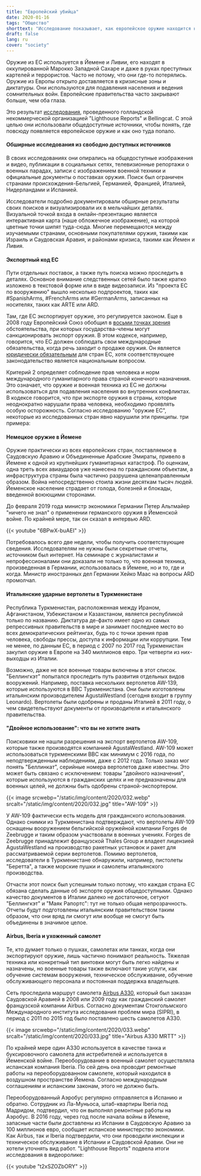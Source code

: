```yaml
---
title: "Европейский убийца"
date: 2020-01-16
tags: "Общество"
shorttext: "Исследование показывает, как европейское оружие находится на переднем крае убийства людей от имени Западного террора и идеологий."
draft: false
lang: ru
cover: "society"
---
```


Оружие из ЕС используется в Йемене и Ливии, его находят в оккупированной Марокко Западной Сахаре и даже в руках преступных картелей и террористов. Часто не потому, что они где-то потерялись. Оружие из Европы открыто доставляется в кризисные зоны и диктатуры. Они используются для подавления населения и ведения сомнительных войн. Европейские правительства часто закрывают больше, чем оба глаза.

Это результат [исследования](https://euarms.com/weapon "EU arms export - This is where European arms really end up"), проведенного голландской некоммерческой организацией "Lighthouse Reports" и Bellingcat. С этой целью они использовали общедоступные источники, чтобы понять, где повсюду появляется европейское оружие и как оно туда попало.

#### Обширные исследования из свободно доступных источников

В своих исследованиях они опирались на общедоступные изображения и видео, публикации в социальных сетях, телевизионные репортажи о военных парадах, записи с изображением военной техники и официальные документы о поставках оружия. Поиск был ограничен странами происхождения-Бельгией, Германией, Францией, Италией, Нидерландами и Испанией.

Исследователи подробно документировали обширные результаты своих поисков и визуализировали их в мельчайших деталях. Визуальной точкой входа в онлайн-презентацию является интерактивная карта (наше обложечное изображение), на которой цветные точки шипят туда-сюда. Многие перемещаются между изучаемыми странами, основными покупателями оружия, такими как Израиль и Саудовская Аравия, и районами кризиса, такими как Йемен и Ливия.

#### Экспортный код ЕС

Пути отдельных поставок, а также путь поиска можно проследить в деталях. Основное внимание следственных сетей было также кратко изложено в текстовой форме или в виде видеозаписи. Из "проекта ЕС по вооружению" вышло несколько подпроектов, таких как #SpanishArms, #FrenchArms или #GermanArms, записанных на носителях, таких как ARTE или ARD.

Там, где ЕС экспортирует оружие, это регулируется законом. Еще в 2008 году Европейский Союз обобщил в [восьми точках зрения](/static/downloads/CELEX_32008E0944_EN_TXT.pdf "ACTS ADOPTED UNDER TITLE V OF THE EU TREATY") обстоятельства, при которых государства-члены могут санкционировать экспорт оружия. В этом кодексе, например, говорится, что ЕС должен соблюдать свои международные обязательства, когда речь заходит о продаже оружия. Он является [юридически обязательным](/static/downloads/st12195-en19.pdf "Council conclusions on the review of Council Common Position 2008/944/CFSP of 8 December 2008 on the control of arms exports") для стран ЕС, хотя соответствующее законодательство является национальным вопросом.

Критерий 2 определяет соблюдение прав человека и норм международного гуманитарного права страной конечного назначения. Это означает, что оружие и военная техника из ЕС не должны использоваться для подавления населения во внутренних конфликтах. В кодексе говорится, что при экспорте оружия в страны, которые неоднократно нарушали права человека, необходимо проявлять особую осторожность. Согласно исследованию "оружие ЕС", некоторые из исследованных стран явно нарушили эти принципы. три примера:

#### Немецкое оружие в Йемене

Оружие практически из всех европейских стран, поставляемое в Саудовскую Аравию и Объединенные Арабские Эмираты, привело в Йемене к одной из крупнейших гуманитарных катастроф. По оценкам, одна треть всех авиаударов уже нанесена по гражданским объектам, а инфраструктура страны была частично разрушена целенаправленным образом. Война непосредственно стоила жизни десяткам тысяч людей. Йеменское население страдает от голода, болезней и блокады, введенной воюющими сторонами.

До февраля 2019 года министр экономики Германии Петер Альтмайер "ничего не знал" о применении германского оружия в Йеменской войне. По крайней мере, так он сказал в интервью ARD.

{{< youtube "6BPwX-buAEI" >}}

Потребовалось всего две недели, чтобы получить соответствующие сведения. Исследователям не нужны были секретные отчеты, источником был интернет. На семинаре с журналистами и непрофессионалами они доказали не только то, что военная техника, произведенная в Германии, использовалась в Йемене, но и то, где и когда. Министр иностранных дел Германии Хейко Маас на вопросы ARD промолчал.

#### Итальянские ударные вертолеты в Туркменистане

Республика Туркменистан, расположенная между Ираном, Афганистаном, Узбекистаном и Казахстаном, является республикой только по названию. Диктатура де-факто имеет одно из самых репрессивных правительств в мире и занимает последнее место во всех демократических рейтингах, будь то с точки зрения прав человека, свободы прессы, доступа к информации или коррупции. Тем не менее, по данным ЕС, в период с 2007 по 2017 год Туркменистан закупил оружие в Европе на 340 миллионов евро. Три четверти из них-выходцы из Италии.

Возможно, даже не все военные товары включены в этот список. "Беллингкэт" попытался проследить путь развития отдельных видов вооружений. Например, поставка нескольких вертолетов AW-139, которые используются в ВВС Туркменистана. Они были изготовлены итальянским производителем AgustaWestland (сегодня входит в группу Leonardo). Вертолеты были одобрены и проданы Италией в 2011 году, о чем свидетельствуют документы от производителя и итальянского правительства.

#### "Двойное использование": что вы не хотите знать

Поисковики не нашли разрешения на экспорт вертолетов AW-109, которые также производятся компанией AgustaWestland. AW-109 может использоваться туркменскими ВВС как минимум с 2016 года, по неподтвержденным наблюдениям, даже с 2012 года. Только заказ мог понять "Беллинкат", серийные номера вертолетов даже известны. Это может быть связано с исключением: товары "двойного назначения", которые используются в гражданских целях и не предназначены для военных целей, не должны быть одобрены страной-экспортером.

{{< image srcwebp="/static/img/content/2020/032.webp" srcalt="/static/img/content/2020/032.jpg" title="AW-109" >}}

У AW-109 фактически есть модель для гражданского использования. Однако снимки из Туркменистана подтверждают, что вертолеты AW-109 оснащены вооружением бельгийской оружейной компании Forges de Zeebrugge и таким образом участвовали в военных учениях. Forges de Zeebrugge принадлежит французской Thales Group и владеет лицензией AgustaWestland на производство ракетных установок и ракет для рассматриваемой серии вертолетов. Помимо вертолетов, исследователи в Туркменистане обнаружили, например, пистолеты "Беретта", а также морские пушки и самолеты итальянского производства.

Отчасти этот поиск был успешным только потому, что каждая страна ЕС обязана сделать данные об экспорте оружия общедоступными. Однако качество документов в Италии далеко не достаточное, сетуют "Беллингкэт" и "Маяк Рапортс": тут не только общая непрозрачность. Отчеты будут подготовлены итальянским правительством таким образом, что они вряд ли смогут или вообще не смогут быть объединены в значимое целое.

#### Airbus, Iberia и ухоженный самолет

Те, кто думает только о пушках, самолетах или танках, когда они экспортируют оружие, лишь частично понимают реальность. Тяжелая техника или конкретный тип винтовки могут быть легко найдены и назначены, но военные товары также включают такие услуги, как обучение системам вооружения, техническое обслуживание, обучение обслуживающего персонала и постоянная поддержка владельцев.

Сеть проследила маршрут самолета [Airbus A330](https://euarms.com/weapon/5EAIK4QDCbd50lmCMKr1qR "Airbus Refueling plane"), который был заказан Саудовской Аравией в 2008 или 2009 году как гражданский самолет французской компании Airbus. Согласно документам Стокгольмского Международного института исследования проблем мира (SIPRI), в период с 2011 по 2015 год было поставлено шесть самолетов A330.

{{< image srcwebp="/static/img/content/2020/033.webp" srcalt="/static/img/content/2020/033.jpg" title="Airbus A330 MRTT" >}}

По крайней мере один А330 используется в качестве танка и буксировочного самолета для истребителей и используется в Йеменской войне. Переоборудование в военный самолет осуществляла испанская компания Iberia. По сей день она проводит ремонтные работы на переоборудованном самолете, который находился в воздушном пространстве Йемена. Согласно международным соглашениям и испанским законам, этого не должно быть.

Переоборудованный Аэробус регулярно отправляется в Испанию и обратно. Сотрудник из Ла-Муньоса, штаб-квартиры Iberia под Мадридом, подтвердил, что он выполнял ремонтные работы на Аэробус. В 2016 году, через год после начала войны в Йемене, запасные части были доставлены из Испании в Саудовскую Аравию за 100 миллионов евро, сообщает испанское министерство экономики. Как Airbus, так и Iberia подтвердили, что они проводили инспекции и техническое обслуживание в Испании и Саудовской Аравии. Они не хотели уточнять вид работ. "Lighthouse Reports" подвела итоги исследования в видеоролике:

{{< youtube "t2xSZOZbORY" >}}
